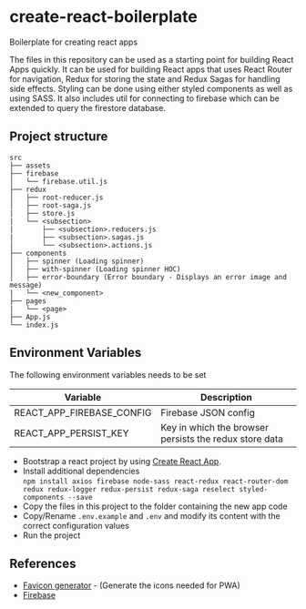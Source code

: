 # create-react-boilerplate
Boilerplate for creating react apps  

The files in this repository can be used as a starting point for building React Apps quickly. It can be used for building React apps that uses React Router for navigation, Redux for storing the state and Redux Sagas for handling side effects. Styling can be done using either styled components as well as using SASS. It also includes util for connecting to firebase which can be extended to query the firestore database.  

## Project structure
```
src
├── assets
├── firebase
│   └── firebase.util.js
├── redux
│   ├── root-reducer.js
│   ├── root-saga.js
|   ├── store.js
|   └── <subsection>
|       ├── <subsection>.reducers.js
|       ├── <subsection>.sagas.js
│       └── <subsection>.actions.js
├── components
│   ├── spinner (Loading spinner)
│   ├── with-spinner (Loading spinner HOC)
│   ├── error-boundary (Error boundary - Displays an error image and message)
|   └── <new_component>
├── pages
|   └── <page>
├── App.js
└── index.js
```

## Environment Variables
The following environment variables needs to be set

Variable | Description |
------|-------------|
REACT_APP_FIREBASE_CONFIG | Firebase JSON config |
REACT_APP_PERSIST_KEY | Key in which the browser persists the redux store data |

* Bootstrap a react project by using [Create React App](https://github.com/facebook/create-react-app).
* Install additional dependencies  
``
npm install axios firebase node-sass react-redux react-router-dom redux redux-logger redux-persist redux-saga reselect styled-components --save
``
* Copy the files in this project to the folder containing the new app code
* Copy/Rename `.env.example` and `.env` and modify its content with the correct configuration values
* Run the project

## References
* [Favicon generator](https://www.favicon-generator.org/) - (Generate the icons needed for PWA)
* [Firebase](https://firebase.google.com/docs/firestore/quickstart#web)
